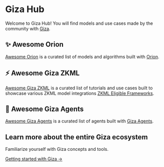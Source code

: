 # Giza Hub

Welcome to Giza Hub! You will find models and use cases made by the community with [Giza](https://docs.gizatech.xyz/).

## ✨ Awesome Orion

[Awesome Orion](awesome-orion/README.md) is a curated list of models and algorithms built with [Orion](https://github.com/gizatechxyz/orion).

## ⚡️ Awesome Giza ZKML

[Awesome Giza ZKML](awesome-giza-zkml/README.md) is a curated list of tutorials and use cases built to showcase various ZKML model integrations [ZKML Eligible Frameworks](https://docs.gizatech.xyz/products/platform/model-compatibility).

## 🤖 Awesome Giza Agents

[Awesome Giza Agents](awesome-giza-agents/README.md) is a curated list of agents built with [Giza Agents](https://docs.gizatech.xyz/products/ai-agents).

## Learn more about the entire Giza ecosystem

Familiarize yourself with Giza concepts and tools.

[Getting started with Giza →](https://docs.gizatech.xyz/)
